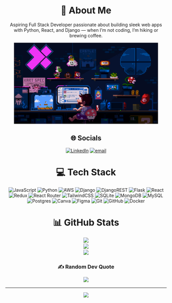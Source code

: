 <div align="center">

# 💫 About Me  
Aspiring Full Stack Developer passionate about building sleek web apps with Python, React, and Django — when I’m not coding, I’m hiking or brewing coffee.

<img src="https://github.com/Ashim-svg/Ashim-svg/blob/main/c633c20ede82f0e0ced7d570dbe3a1f3.gif" width="450"/>

## 🌐 Socials  
[![LinkedIn](https://img.shields.io/badge/LinkedIn-%230077B5.svg?logo=linkedin&logoColor=white)](https://linkedin.com/in/ashim-khanal)
[![email](https://img.shields.io/badge/Email-D14836?logo=gmail&logoColor=white)](mailto:asimkhanal595@gmail.com)

# 💻 Tech Stack  
![JavaScript](https://img.shields.io/badge/javascript-%23323330.svg?style=flat&logo=javascript&logoColor=%23F7DF1E)
![Python](https://img.shields.io/badge/python-3670A0?style=flat&logo=python&logoColor=ffdd54)
![AWS](https://img.shields.io/badge/AWS-%23FF9900.svg?style=flat&logo=amazon-aws&logoColor=white)
![Django](https://img.shields.io/badge/django-%23092E20.svg?style=flat&logo=django&logoColor=white)
![DjangoREST](https://img.shields.io/badge/DJANGO-REST-ff1709?style=flat&logo=django&logoColor=white&color=ff1709&labelColor=gray)
![Flask](https://img.shields.io/badge/flask-%23000.svg?style=flat&logo=flask&logoColor=white)
![React](https://img.shields.io/badge/react-%2320232a.svg?style=flat&logo=react&logoColor=%2361DAFB)
![Redux](https://img.shields.io/badge/redux-%23593d88.svg?style=flat&logo=redux&logoColor=white)
![React Router](https://img.shields.io/badge/React_Router-CA4245?style=flat&logo=react-router&logoColor=white)
![TailwindCSS](https://img.shields.io/badge/tailwindcss-%2338B2AC.svg?style=flat&logo=tailwind-css&logoColor=white)
![SQLite](https://img.shields.io/badge/sqlite-%2307405e.svg?style=flat&logo=sqlite&logoColor=white)
![MongoDB](https://img.shields.io/badge/MongoDB-%234ea94b.svg?style=flat&logo=mongodb&logoColor=white)
![MySQL](https://img.shields.io/badge/mysql-4479A1.svg?style=flat&logo=mysql&logoColor=white)
![Postgres](https://img.shields.io/badge/postgres-%23316192.svg?style=flat&logo=postgresql&logoColor=white)
![Canva](https://img.shields.io/badge/Canva-%2300C4CC.svg?style=flat&logo=Canva&logoColor=white)
![Figma](https://img.shields.io/badge/figma-%23F24E1E.svg?style=flat&logo=figma&logoColor=white)
![Git](https://img.shields.io/badge/git-%23F05033.svg?style=flat&logo=git&logoColor=white)
![GitHub](https://img.shields.io/badge/github-%23121011.svg?style=flat&logo=github&logoColor=white)
![Docker](https://img.shields.io/badge/docker-%230db7ed.svg?style=flat&logo=docker&logoColor=white)

# 📊 GitHub Stats  
![](https://github-readme-stats.vercel.app/api?username=Ashim-svg&theme=neon&hide_border=false&include_all_commits=false&count_private=false)<br/>
![](https://nirzak-streak-stats.vercel.app/?user=Ashim-svg&theme=neon&hide_border=false)<br/>
![](https://github-readme-stats.vercel.app/api/top-langs/?username=Ashim-svg&theme=neon&hide_border=false&include_all_commits=false&count_private=false&layout=compact)

### ✍️ Random Dev Quote  
![](https://quotes-github-readme.vercel.app/api?type=horizontal&theme=tokyonight)

---

[![](https://visitcount.itsvg.in/api?id=Ashim-svg&icon=0&color=0)](https://visitcount.itsvg.in)

<!-- Proudly created with GPRM ( https://gprm.itsvg.in ) -->

</div>
